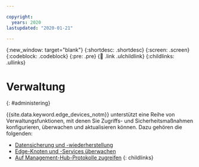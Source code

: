 ```yaml
---

copyright:
  years: 2020
lastupdated: "2020-01-21"

---
```


{:new_window: target="blank"}
{:shortdesc: .shortdesc}
{:screen: .screen}
{:codeblock: .codeblock}
{:pre: .pre}
{:child: .link .ulchildlink}
{:childlinks: .ullinks}

# Verwaltung
{: #administering}

{{site.data.keyword.edge_devices_notm}} unterstützt eine Reihe von Verwaltungsfunktionen, mit denen Sie Zugriffs- und Sicherheitsmaßnahmen konfigurieren, überwachen und aktualisieren können. Dazu gehören die folgenden: 

* [Datensicherung und -wiederherstellung](../user_management/data_backup.md)
* [Edge-Knoten und -Services überwachen](../user_management/monitoring_edge_nodes.md)
* [Auf Management-Hub-Protokolle zugreifen](../user_management/accessing_logs.md)
{: childlinks}

